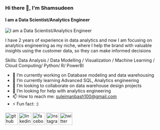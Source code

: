 ### Hi there 👋, I'm **Shamsudeen**
#### I am a Data Scientist/Analytics Engineer
![I am a Data Scientist/Analytics Engineer](https://arturssmirnovs.github.io/github-profile-readme-generator/images/banner.png)

I have 2 years of experience in data analytics and now I am focusing on analytics engineering as my niche, where I help the brand with valuable insights using the customer data, so they can make informed decisions

Skills: Data Analysis / Data Modelling / Visualization / Machine Learning / Cloud Computing/ Python/ R/ PowerBI

- 🔭 I’m currently working on Database modeling and data warehousing 
- 🌱 I’m currently learning Advanced SQL, Analytics engineering 
- 👯 I’m looking to collaborate on data warehouse design projects 
- 🤔 I’m looking for help with analytics engineering 
- 📫 How to reach me: suleimanbash100@gmail.com 
- ⚡ Fun fact: :) 


[<img src='https://cdn.jsdelivr.net/npm/simple-icons@3.0.1/icons/github.svg' alt='github' height='40'>](https://github.com/Shamoo100)  [<img src='https://cdn.jsdelivr.net/npm/simple-icons@3.0.1/icons/linkedin.svg' alt='linkedin' height='40'>](https://www.linkedin.com/in/https://www.linkedin.com/in/suleiman-bashir-shamsudeen-9061755b//)  [<img src='https://cdn.jsdelivr.net/npm/simple-icons@3.0.1/icons/facebook.svg' alt='facebook' height='40'>](https://www.facebook.com/@shamoo100)  [<img src='https://cdn.jsdelivr.net/npm/simple-icons@3.0.1/icons/instagram.svg' alt='instagram' height='40'>](https://www.instagram.com/@shamoo_100/)  [<img src='https://cdn.jsdelivr.net/npm/simple-icons@3.0.1/icons/twitter.svg' alt='twitter' height='40'>](https://twitter.com/@royaldeen)  

